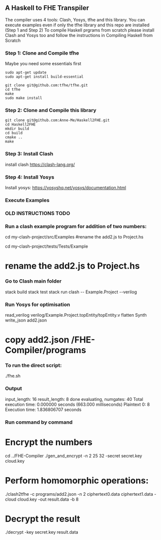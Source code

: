 ## A Haskell to FHE Transpiler 

The compiler uses 4 tools: Clash, Yosys, tfhe and this library.
You can execute examples even if only the tfhe library and this repo are installed (Step 1 and Step 2)
To compile Haskell prgrams from scratch please install Clash and Yosys too and follow the instructions in Compiling Haskell from Scratch

### Step 1: Clone and Compile tfhe
Maybe you need some essentials first
```
sudo apt-get update
sudo apt-get install build-essential
```

```
git clone git@github.com:tfhe/tfhe.git
cd tfhe
make
sudo make install
```

### Step 2: Clone and Compile this library 
```
git clone git@github.com:Anne-Me/Haskell2FHE.git
cd Haskell2FHE
mkdir build  
cd build  
cmake ..  
make  
```

### Step 3: Install Clash
install clash https://clash-lang.org/ 


### Step 4: Install Yosys
Install yosys: https://yosyshq.net/yosys/documentation.html  


### Execute Examples



### OLD INSTRUCTIONS TODO

### Run a clash example program for addition of two numbers:
cd my-clash-project/src/Examples
#rename the add2.js to Project.hs

cd my-clash-project/tests/Tests/Example
# rename the add2.js to Project.hs

### Go to Clash main folder

stack build
stack test
stack run clash -- Example.Project --verilog 

### Run Yosys for optimisation
read_verilog verilog/Example.Project.topEntity/topEntity.v 
flatten 
Synth 
write_json add2.json 

# copy add2.json /FHE-Compiler/programs

### To run the direct script:
./fhe.sh

### Output ###
input_length: 16 result_length: 8
done evaluating, numgates: 40
Total execution time: 0.000000 seconds (663.000 milliseconds)
Plaintext 0: 8
Execution time: 1.836806707 seconds


### Run command by command

# Encrypt the numbers
cd ../FHE-Compiler
./gen_and_encrypt -n 2 25 32 -secret secret.key cloud.key 


# Perform homomorphic operations:
./clash2tfhe -c programs/add2.json -n 2 ciphertext0.data ciphertext1.data -cloud cloud.key -out result.data -b 8 

# Decrypt the result
./decrypt -key secret.key result.data  



